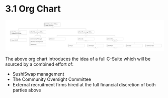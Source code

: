 # 3.1 Org Chart

![](<../../.gitbook/assets/Org Chart.png>)

The above org chart introduces the idea of a full C-Suite which will be sourced by a combined effort of:

* SushiSwap management
* The Community Oversight Committee
* External recruitment firms hired at the full financial discretion of both parties above
